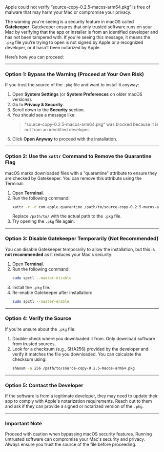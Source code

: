 Apple could not verify “source-copy-0.2.5-macos-arm64.pkg” is free of malware that may harm your Mac or compromise your privacy.

The warning you're seeing is a security feature in macOS called **Gatekeeper**. Gatekeeper ensures that only trusted software runs on your Mac by verifying that the app or installer is from an identified developer and has not been tampered with. If you're seeing this message, it means the `.pkg` file you're trying to open is not signed by Apple or a recognized developer, or it hasn't been notarized by Apple.

Here’s how you can proceed:

---

### **Option 1: Bypass the Warning (Proceed at Your Own Risk)**
If you trust the source of the `.pkg` file and want to install it anyway:
1. Open **System Settings** (or **System Preferences** on older macOS versions).
2. Go to **Privacy & Security**.
3. Scroll down to the **Security** section.
4. You should see a message like:
   > "source-copy-0.2.5-macos-arm64.pkg" was blocked because it is not from an identified developer.
5. Click **Open Anyway** to proceed with the installation.

---

### **Option 2: Use the `xattr` Command to Remove the Quarantine Flag**
macOS marks downloaded files with a "quarantine" attribute to ensure they are checked by Gatekeeper. You can remove this attribute using the Terminal:
1. Open **Terminal**.
2. Run the following command:
   ```bash
   xattr -r -d com.apple.quarantine /path/to/source-copy-0.2.5-macos-arm64.pkg
   ```
   Replace `/path/to/` with the actual path to the `.pkg` file.
3. Try opening the `.pkg` file again.

---

### **Option 3: Disable Gatekeeper Temporarily (Not Recommended)**
You can disable Gatekeeper temporarily to allow the installation, but this is **not recommended** as it reduces your Mac's security:
1. Open **Terminal**.
2. Run the following command:
   ```bash
   sudo spctl --master-disable
   ```
3. Install the `.pkg` file.
4. Re-enable Gatekeeper after installation:
   ```bash
   sudo spctl --master-enable
   ```

---

### **Option 4: Verify the Source**
If you’re unsure about the `.pkg` file:
1. Double-check where you downloaded it from. Only download software from trusted sources.
2. Look for a checksum (e.g., SHA256) provided by the developer and verify it matches the file you downloaded. You can calculate the checksum using:
   ```bash
   shasum -a 256 /path/to/source-copy-0.2.5-macos-arm64.pkg
   ```

---

### **Option 5: Contact the Developer**
If the software is from a legitimate developer, they may need to update their app to comply with Apple's notarization requirements. Reach out to them and ask if they can provide a signed or notarized version of the `.pkg`.

---

### **Important Note**
Proceed with caution when bypassing macOS security features. Running untrusted software can compromise your Mac's security and privacy. Always ensure you trust the source of the file before proceeding.